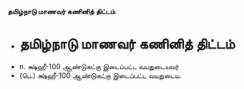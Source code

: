**தமிழ்நாடு மாணவர் கணினித் திட்டம்**
- # தமிழ்நாடு மாணவர் கணினித் திட்டம்
- n. க்ஷ்ஹீ-100 ஆண்டுகட்கு இடைப்பட்ட வயதுடையவர்
- (பெ.) க்ஷ்ஹீ-100 ஆண்டுகட்கு இடைப்பட்ட வயதுடைய.

